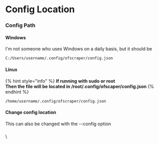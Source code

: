 # Config Location

### Config Path

#### Windows

I'm not someone who uses Windows on a daily basis, but it should be

```
C:/Users/username/.config/ofscraper/config.json
```

#### Linux

{% hint style="info" %}
**If running with sudo or root** \
**Then the file will be located in /root/.config/ofscaper/config.json**
{% endhint %}

```
/home/username/.config/ofscraper/config.json
```

#### Change config location

This can also be changed with the --config option

###

\
